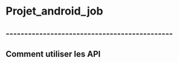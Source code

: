 # Projet_android_job

## ---------------------------------------------

## Comment utiliser les API
